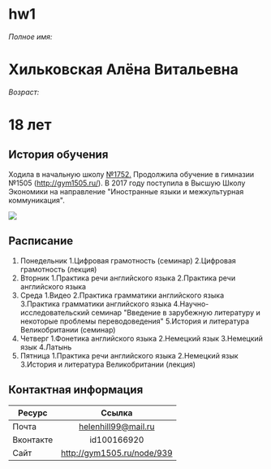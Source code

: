 # hw1

*Полное имя:* 
# Хильковская Алёна Витальевна

*Возраст:* 
# 18 лет

## История обучения
Ходила в начальную школу [№1752.](http://pgym1752.mskobr.ru/) Продолжила обучение в гимназии №1505 (http://gym1505.ru/). В 2017 году поступила в Высшую Школу Экономики на направление "Иностранные языки и межкультурная коммуникация".

![](https://lang.hse.ru/data/2015/08/25/1086520204/оргсобрание%20фото%201%202015.jpg)

## Расписание
1. Понедельник
    1.Цифровая грамотность (семинар)
    2.Цифровая грамотность (лекция)
2. Вторник
    1.Практика речи английского языка
    2.Практика речи английского языка
3. Среда
    1.Видео
    2.Практика грамматики английского языка
    3.Практика грамматики английского языка
    4.Научно-исследовательский семинар "Введение в зарубежную литературу и некоторые проблемы переводоведения"
    5.История и литература Великобритании (семинар)
4. Четверг
    1.Фонетика английского языка
    2.Немецкий язык
    3.Немецкий язык
    4.Латынь
5. Пятница
    1.Практика речи английского языка
    2.Немецкий язык
    3.История и литература Великобритании (лекция)
    
## Контактная информация

Ресурс|Ссылка
---|:---:
Почта|helenhill99@mail.ru
Вконтакте|id100166920
Сайт|<http://gym1505.ru/node/939>
